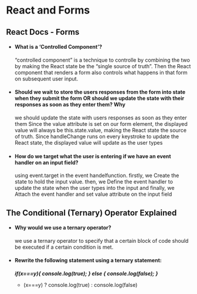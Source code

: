 # React and Forms

## React Docs - Forms
* ####  What is a ‘Controlled Component’?
    “controlled component” is a technique to controlle by  combining the two by making the React state be the “single source of truth”. Then the React component that renders a form also controls what happens in that form on subsequent user input. 

    

* #### Should we wait to store the users responses from the form into state when they submit the form OR should we update the state with their responses as soon as they enter them? Why
    we should update the state with users responses as soon as they enter them Since the value attribute is set on our form element, the displayed value will always be this.state.value, making the React state the source of truth. Since handleChange runs on every keystroke to update the React state, the displayed value will update as the user types

* #### How do we target what the user is entering if we have an event handler on an input field?
    using event.target in the event handelfunction. firstly, we Create the state to hold the input value. then, we Define the event handler to update the state when the user types into the input and finally, we Attach the event handler and set value attribute on the input field
## The Conditional (Ternary) Operator Explained

* #### Why would we use a ternary operator?
    we use a ternary operator to specify that a certain block of code should be executed if a certain condition is met.

* #### Rewrite the following statement using a ternary statement:
    ***if(x===y){
    console.log(true);
    } else {
    console.log(false);
     }***

    - (x===y) ? console.log(true) : console.log(false)